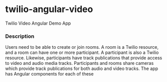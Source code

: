 # twilio-angular-video
Twilio Video Angular Demo App 


### Description 

Users need to be able to create or join rooms. A room is a Twilio resource, and a room can have one or more participant. A participant is also a Twilio resource. Likewise, participants have track publications that provide access to video and audio media tracks. Participants and rooms share cameras which provide track publications for both audio and video tracks. The app has Angular components for each of these

